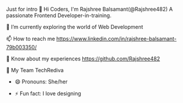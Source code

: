 
Just for intro
 👋 Hi Coders, I'm Rajshree Balsamant(@Rajshree482) A passionate Frontend Developer-in-training.

🌱 I’m currently exploring the world of Web Development

📫 How to reach me https://www.linkedin.com/in/rajshree-balsamant-79b003350/

📄 Know about my experiences https://github.com/Rajshree482

🔭 My Team TechRediva

- 😄 Pronouns: She/her
  
- ⚡ Fun fact: I love designing

<!---
Rajshree482/Rajshree482 is a ✨ special ✨ repository because its `README.md` (this file) appears on your GitHub profile.
You can click the Preview link to take a look at your changes.
--->
